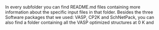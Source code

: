 In every subfolder you can find README.md files containing more information about the specific input files in that folder.
Besides the three Software packages that we used: VASP, CP2K and SchNetPack, you can also find a folder containing all the VASP optimized structures at 0 K and 
